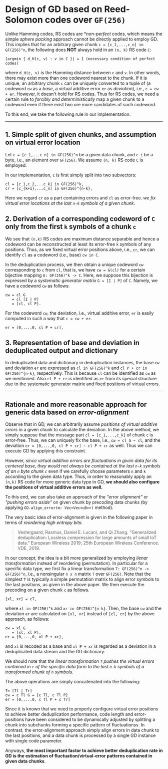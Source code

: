 
# Design of GD based on Reed-Solomon codes over `GF(256)`

Unlike Hamming codes, RS codes are **non-perfect* codes, which means the simple *sphere packing* approach cannot be directly applied to employ GD. This implies that for an arbitrary given chunk `c = [c_1,...,c_n] in GF(256)^n`, the following does **NOT** always hold in an `(n, k)` RS code `C`:

```
|argmin { d_H(c, v) : v in C }| = 1 (necessary condition of perfect codes)
```

where `d_H(c, v)` is the Hamming distance between `c` and `v`. In other words, there may exist more than one codeword nearest to the chunk. If it is unique, an arbitrary chunk `c` can be uniquely converted to a tuple of (a codeword `cw` as a *base*, a virtual additive error `er` as *deviation*), i.e., `c = cw + er`. However, it doesn't hold for RS codes. Thus for RS codes, we need a certain rule to *forcibly and deterministically* map a given chunk to a codeword even if there exist two ore more candidates of such codeword.

To this end, we take the following rule in our implementation.

---

## 1. Simple split of given chunks, and assumption on virtual error location

Let `c = [c_1,...c_n] in GF(256)^n` be a given data chunk, and `c_i` be a byte, i.e., an element over `GF(256)`. We assume `(n, k)` RS code `C` is employed.

In our implementation, `c` is first simply split into two subvectors:

```
cl = [c_1,c_2,...c_k] in GF(256)^k,
cr = [c_{k+1},...c_n] in GF(256)^{n-k},
```

Here we regard `cr` as a part containing errors and `cl` as error-free. *we fix virtual error locations at the last `n-k` symbols of a given chunk*.

## 2. Derivation of a corresponding codeword of `C` only from the first `k` symbols of a chunk `c`

We see that `(n,k)` RS codes are maximum distance separable and hence a codeword can be reconstructed at least its error-free `k` symbols of any positions. Thus, as we fixed virtual error positions above, i.e., `cr`, we can identify `cl` as a codeword (i.e., base) `cw in C`.

In the deduplication process, we then obtain a unique codeword `cw` corresponding to `c` from `cl`, that is, we have `cw = G(cl)` for a certain bijective mapping `G: GF(256)^k -> C`. Here, we suppose this bijection is expressed by a *systematic generator matrix* `G = [I | P]` of `C`. Namely, we have a codeword `cw` as follows:

```
cw = cl G
   = cl [I | P]
   = [cl, cl P].
```

For the codeword `cw`, the deviation, i.e., virtual additive error, `er` is easily computed in such a way that `c = cw + er`.

```
er = [0,...,0, cl P + cr],
```

## 3. Representation of base and deviation in deduplicated output and dictionary

In deduplicated data and dictionary in deduplication instances, the base `cw` and deviation `er` are expressed as `cl in GF(256)^k` and `cl P + cr in GF(256)^{n-k}`, respectively. This is because `cl` can be identified as `cw` as we mentioned. Also `cl P + cr` is identified as `er` from its special structure due to the systematic generator matrix and fixed positions of virtual errors.

---

## Rationale and more reasonable approach for generic data based on *error-alignment*

Observe that in GD, we can arbitrarily assume *positions of virtual additive errors* in a given chunk to calculate the deviation. In the above method, we simply suppose that the message part `cl = [c_1,...,c_k]` of chunk `c` is error-free. Thus, we can uniquely fix the base, i.e., `cw = cl G ~ cl`, and the deviation `er = [0,...,0, cl P + cr] ~ cl P + cr` as well. Thus we can execute GD by applying this constraint.

However, *since virtual additive errors are fluctuations in given data for its centered base, they would not always be contained at the last `n-k` symbols of an `n` byte chunk `c`* even if we carefully choose parameters `n` and `k` according to the given data type. Thus, in order to reasonably apply an `(n,k)` RS code for more generic data type in GD, **we should also configure the positions of virtual additive errors as well.**

To this end, we can also take an approach of the *"error alignment"* or *"pushing errors aside"* on given chunk by precoding data chunks (by applying `GD.align_error(m: Vec<Vec<u8>>)` method).

The very basic idea of error-alignment is given in the following paper in terms of *reordering high entropy bits*:

> Vestergaard, Rasmus, Daniel E. Lucani, and Qi Zhang. "Generalized deduplication: Lossless compression for large amounts of small IoT data." European Wireless 2019; 25th European Wireless Conference. VDE, 2019.

In our concept, the idea is a bit more generalized by employing *lienar transformation* instead of reordering (permutation). In particular for a specific data type, we first fix a linear transformation `T: GF(256)^n -> GF(256)^n`, i.e., a nonsingular `n x n` matrix `T` over `GF(256)`. Note that the simplest `T` is typically a simple permutation matrix to align error symbols to the last positions, as given in the above paper. We then execute the precoding on a given chunk `c` as follows.

```
[xl, xr] = cT,
```

where `xl in GF(256)^k` and `xr in GF(256)^{n-k}`. Then, the base `cw` and the deviation `er` are calculated on `[xl, xr]` instead of `[cl, cr]` by the above approach, as follows:

```
cw = xl G
   = [xl, xl P],
er = [0,...,0, xl P + xr],
```

and `xl` is recoded as a base and `xl P + xr` is regarded as a deviation in a deduplicated data stream and the GD dictionary.

We should note that *the linear transformation `T` pushes the virtual errors contained in `c` of the specific data form to the last `n-k` symbols of a transformed chunk of `n` symbols.*

The above operations are simply concatenated into the following:

```
T= [Tl | Tr]
cw = c Tl G = [c Tl, c Tl P]
er = [0,...,0, c Tl P + c Tr]
```

Since it is known that we need to properly configure virtual error positions to achieve better deduplication performance, code length and error-positions have been considered to be dynamically adjusted by splitting a chunk into subchunks forming a specific pattern of fluctuationss. In contrast, the error-alignment approach simply align errors in data chunk to the last positions, and a data chunk is processed by a single GD instance with single code parameter.

Anyways, **the most important factor to achieve better deduplication rate in GD is the estimation of fluctuation/virtual-error patterns contained in given data chunks**.
